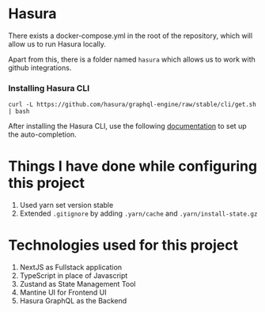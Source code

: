 # Hasura

There exists a docker-compose.yml in the root of the repository, which will allow us to run Hasura locally.

Apart from this, there is a folder named `hasura` which allows us to work with github integrations.

### Installing Hasura CLI

```
curl -L https://github.com/hasura/graphql-engine/raw/stable/cli/get.sh | bash
```

After installing the Hasura CLI, use the following [documentation](https://hasura.io/docs/latest/graphql/core/hasura-cli/hasura_completion/) to set up the auto-completion.

# Things I have done while configuring this project

1. Used yarn set version stable
2. Extended `.gitignore` by adding `.yarn/cache` and `.yarn/install-state.gz`

# Technologies used for this project

1. NextJS as Fullstack application
2. TypeScript in place of Javascript
3. Zustand as State Management Tool
4. Mantine UI for Frontend UI
5. Hasura GraphQL as the Backend
